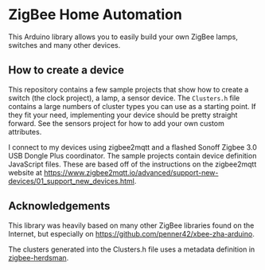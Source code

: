 # ZigBee Home Automation

This Arduino library allows you to easily build your own ZigBee lamps, switches and many other devices.

## How to create a device

This repository contains a few sample projects that show how to create a switch (the clock project),
a lamp, a sensor device. The `Clusters.h` file contains a large numbers of cluster types you can use as
a starting point. If they fit your need, implementing your device should be pretty straight forward. See
the sensors project for how to add your own custom attributes.

I connect to my devices using zigbee2mqtt and a flashed Sonoff Zigbee 3.0 USB Dongle Plus coordinator.
The sample projects contain device definition JavaScript files. These are based off of the instructions
on the zigbee2mqtt website at https://www.zigbee2mqtt.io/advanced/support-new-devices/01_support_new_devices.html.

## Acknowledgements

This library was heavily based on many other ZigBee libraries found on the Internet, but
especially on https://github.com/penner42/xbee-zha-arduino.

The clusters generated into the Clusters.h file uses a metadata definition in
[zigbee-herdsman](https://github.com/Koenkk/zigbee-herdsman/blob/master/src/zcl/definition/cluster.ts).
